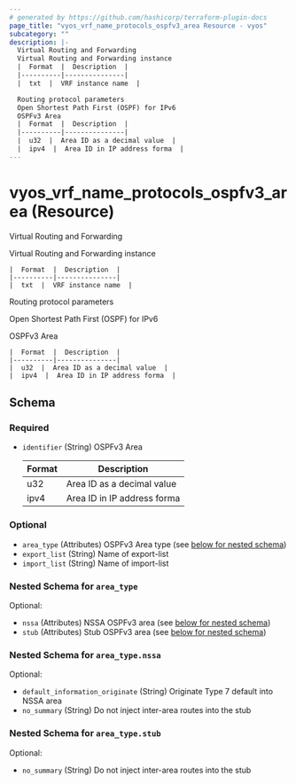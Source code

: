 ```yaml
---
# generated by https://github.com/hashicorp/terraform-plugin-docs
page_title: "vyos_vrf_name_protocols_ospfv3_area Resource - vyos"
subcategory: ""
description: |-
  Virtual Routing and Forwarding
  Virtual Routing and Forwarding instance
  |  Format  |  Description  |
  |----------|---------------|
  |  txt  |  VRF instance name  |

  Routing protocol parameters
  Open Shortest Path First (OSPF) for IPv6
  OSPFv3 Area
  |  Format  |  Description  |
  |----------|---------------|
  |  u32  |  Area ID as a decimal value  |
  |  ipv4  |  Area ID in IP address forma  |
---
```


# vyos_vrf_name_protocols_ospfv3_area (Resource)

Virtual Routing and Forwarding

Virtual Routing and Forwarding instance

    |  Format  |  Description  |
    |----------|---------------|
    |  txt  |  VRF instance name  |

Routing protocol parameters

Open Shortest Path First (OSPF) for IPv6

OSPFv3 Area

    |  Format  |  Description  |
    |----------|---------------|
    |  u32  |  Area ID as a decimal value  |
    |  ipv4  |  Area ID in IP address forma  |



<!-- schema generated by tfplugindocs -->
## Schema

### Required

- `identifier` (String) OSPFv3 Area

    |  Format  |  Description  |
    |----------|---------------|
    |  u32  |  Area ID as a decimal value  |
    |  ipv4  |  Area ID in IP address forma  |

### Optional

- `area_type` (Attributes) OSPFv3 Area type (see [below for nested schema](#nestedatt--area_type))
- `export_list` (String) Name of export-list
- `import_list` (String) Name of import-list

<a id="nestedatt--area_type"></a>
### Nested Schema for `area_type`

Optional:

- `nssa` (Attributes) NSSA OSPFv3 area (see [below for nested schema](#nestedatt--area_type--nssa))
- `stub` (Attributes) Stub OSPFv3 area (see [below for nested schema](#nestedatt--area_type--stub))

<a id="nestedatt--area_type--nssa"></a>
### Nested Schema for `area_type.nssa`

Optional:

- `default_information_originate` (String) Originate Type 7 default into NSSA area
- `no_summary` (String) Do not inject inter-area routes into the stub


<a id="nestedatt--area_type--stub"></a>
### Nested Schema for `area_type.stub`

Optional:

- `no_summary` (String) Do not inject inter-area routes into the stub
